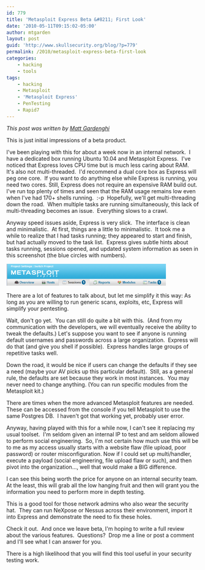 ```yaml
---
id: 779
title: 'Metasploit Express Beta &#8211; First Look'
date: '2010-05-11T09:15:02-05:00'
author: mtgarden
layout: post
guid: 'http://www.skullsecurity.org/blog/?p=779'
permalink: /2010/metasploit-express-beta-first-look
categories:
    - hacking
    - tools
tags:
    - hacking
    - Metasploit
    - 'Metasploit Express'
    - PenTesting
    - Rapid7
---
```


<em>This post was written by <a href='http://www.twitter.com/matt_gardenghi'>Matt Gardenghi</a></em>

This is just initial impressions of a beta product.

I've been playing with this for about a week now in an internal network.  I have a dedicated box running Ubuntu 10.04 and Metasploit Express.  I've noticed that Express loves CPU time but is much less caring about RAM.  It's also not multi-threaded.  I'd recommend a dual core box as Express will peg one core.  If you want to do anything else while Express is running, you need two cores. Still, Express does not require an expensive RAM build out. I've run top plenty of times and seen that the RAM usage remains low even when I've had 170+ shells running.  :-p  Hopefully, we'll get multi-threading down the road.  When multiple tasks are running simultaneously, this lack of multi-threading becomes an issue.  Everything slows to a crawl.
<!--more-->
Anyway speed issues aside, Express is very slick.  The interface is clean and minimalistic.  At first, things are a little to minimalistic.  It took me a while to realize that I had tasks running; they appeared to start and finish, but had actually moved to the task list.  Express gives subtle hints about tasks running, sessions opened, and updated system information as seen in this screenshot (the blue circles with numbers).

<img class="alignnone" title="Express" src="/blogdata/Express1.PNG" alt="" width="417" height="57" />

There are a lot of features to talk about, but let me simplify it this way: As long as you are willing to run generic scans, exploits, etc, Express will simplify your pentesting.

Wait, don't go yet.  You can still do quite a bit with this.  (And from my communication with the developers, we will eventually receive the ability to tweak the defaults.) Let's suppose you want to see if anyone is running default usernames and passwords across a large organization.  Express will do that (and give you shell if possible).  Express handles large groups of repetitive tasks well.

Down the road, it would be nice if users can change the defaults if they see a need (maybe your AV picks up this particular default).  Still, as a general rule, the defaults are set because they work in most instances.  You may never need to change anything. (You can run specific modules from the Metasploit kit.)

There are times when the more advanced Metasploit features are needed.  These can be accessed from the console if you tell Metasploit to use the same Postgres DB.  I haven't got that working yet, probably user error.

Anyway, having played with this for a while now, I can't see it replacing my usual toolset.  I'm seldom given an internal IP to test and am seldom allowed to perform social engineering.  So, I'm not certain how much use this will be to me as my access usually starts with a website flaw (file upload, poor password) or router misconfiguration. Now if I could set up multi/handler, execute a payload (social engineering, file upload flaw or such), and then pivot into the organization..., well that would make a BIG difference.

I can see this being worth the price for anyone on an internal security team.  At the least, this will grab all the low hanging fruit and then will grant you the information you need to perform more in depth testing.

This is a good tool for those network admins who also wear the security hat.  They can run NeXpose or Nessus across their environment, import it into Express and demonstrate the need to fix these holes.

Check it out.  And once we leave beta, I'm hoping to write a full review about the various features.  Questions?  Drop me a line or post a comment and I'll see what I can answer for you.

There is a high likelihood that you will find this tool useful in your security testing work.